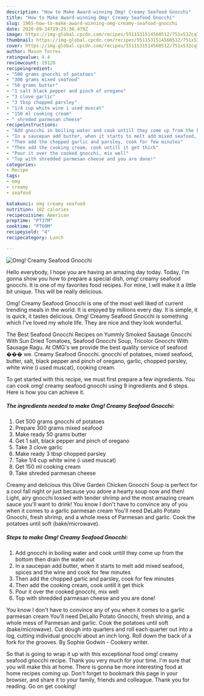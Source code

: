 ```yaml
---
description: "How to Make Award-winning Omg! Creamy Seafood Gnocchi"
title: "How to Make Award-winning Omg! Creamy Seafood Gnocchi"
slug: 1965-how-to-make-award-winning-omg-creamy-seafood-gnocchi
date: 2020-09-24T19:25:30.479Z
image: https://img-global.cpcdn.com/recipes/5511531514560512/751x532cq70/omg-creamy-seafood-gnocchi-recipe-main-photo.jpg
thumbnail: https://img-global.cpcdn.com/recipes/5511531514560512/751x532cq70/omg-creamy-seafood-gnocchi-recipe-main-photo.jpg
cover: https://img-global.cpcdn.com/recipes/5511531514560512/751x532cq70/omg-creamy-seafood-gnocchi-recipe-main-photo.jpg
author: Mason Torres
ratingvalue: 4.4
reviewcount: 19120
recipeingredient:
- "500 grams gnocchi of potatoes"
- "300 grams mixed seafood"
- "50 grams butter"
- "1 salt black pepper and pinch of oregano"
- "3 clove garlic"
- "3 tbsp chopped parsley"
- "1/4 cup white wine i used muscat"
- "150 ml cooking cream"
- " shreded parmesan cheese"
recipeinstructions:
- "Add gnocchi in boiling water and cook untill they come up from the bottom then drain the water out"
- "In a saucepan add butter, when it starts to melt add mixed seafood, spices and the wine and cook for few minutes"
- "Then add the chopped garlic and parsley, cook for few minutes"
- "Then add the cooking cream, cook untill it get thick"
- "Pour it over the cooked gnocchi, mix well"
- "Top with shredded parmesan cheese and you are done!"
categories:
- Recipe
tags:
- omg
- creamy
- seafood

katakunci: omg creamy seafood 
nutrition: 102 calories
recipecuisine: American
preptime: "PT37M"
cooktime: "PT60M"
recipeyield: "4"
recipecategory: Lunch

---
```



![Omg! Creamy Seafood Gnocchi](https://img-global.cpcdn.com/recipes/5511531514560512/751x532cq70/omg-creamy-seafood-gnocchi-recipe-main-photo.jpg)

Hello everybody, I hope you are having an amazing day today. Today, I'm gonna show you how to prepare a special dish, omg! creamy seafood gnocchi. It is one of my favorites food recipes. For mine, I will make it a little bit unique. This will be really delicious.

Omg! Creamy Seafood Gnocchi is one of the most well liked of current trending meals in the world. It is enjoyed by millions every day. It is simple, it is quick, it tastes delicious. Omg! Creamy Seafood Gnocchi is something which I've loved my whole life. They are nice and they look wonderful.

The Best Seafood Gnocchi Recipes on Yummly Smoked Sausage Gnocchi With Sun Dried Tomatoes, Seafood Gnocchi Soup, Tricolor Gnocchi With Sausage Ragu. At OMG&#39;s we provide the best quality service of seafood ��� we. Creamy Seafood Gnocchi. gnocchi of potatoes, mixed seafood, butter, salt, black pepper and pinch of oregano, garlic, chopped parsley, white wine (i used muscat), cooking cream.


To get started with this recipe, we must first prepare a few ingredients. You can cook omg! creamy seafood gnocchi using 9 ingredients and 6 steps. Here is how you can achieve it.

<!--inarticleads1-->

##### The ingredients needed to make Omg! Creamy Seafood Gnocchi:

1. Get 500 grams gnocchi of potatoes
1. Prepare 300 grams mixed seafood
1. Make ready 50 grams butter
1. Get 1 salt, black pepper and pinch of oregano
1. Take 3 clove garlic
1. Make ready 3 tbsp chopped parsley
1. Take 1/4 cup white wine (i used muscat)
1. Get 150 ml cooking cream
1. Take  shreded parmesan cheese


Creamy and delicious this Olive Garden Chicken Gnocchi Soup is perfect for a cool fall night or just because you adore a hearty soup now and then! Light, airy gnocchi tossed with tender shrimp and the most amazing cream sauce you&#39;ll want to drink! You know I don&#39;t have to convince any of you when it comes to a garlic parmesan cream You&#39;ll need DeLallo Potato Gnocchi, fresh shrimp, and a whole mess of Parmesan and garlic. Cook the potatoes until soft (bake/microwave). 

<!--inarticleads2-->

##### Steps to make Omg! Creamy Seafood Gnocchi:

1. Add gnocchi in boiling water and cook untill they come up from the bottom then drain the water out
1. In a saucepan add butter, when it starts to melt add mixed seafood, spices and the wine and cook for few minutes
1. Then add the chopped garlic and parsley, cook for few minutes
1. Then add the cooking cream, cook untill it get thick
1. Pour it over the cooked gnocchi, mix well
1. Top with shredded parmesan cheese and you are done!


You know I don&#39;t have to convince any of you when it comes to a garlic parmesan cream You&#39;ll need DeLallo Potato Gnocchi, fresh shrimp, and a whole mess of Parmesan and garlic. Cook the potatoes until soft (bake/microwave). Cut dough into quarters and roll each quarter out into a log, cutting individual gnocchi about an inch long. Roll down the back of a fork for the grooves. By Sophie Godwin - Cookery writer. 

So that is going to wrap it up with this exceptional food omg! creamy seafood gnocchi recipe. Thank you very much for your time. I'm sure that you will make this at home. There is gonna be more interesting food at home recipes coming up. Don't forget to bookmark this page in your browser, and share it to your family, friends and colleague. Thank you for reading. Go on get cooking!
